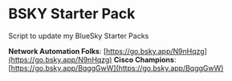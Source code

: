 # BSKY Starter Pack

Script to update my BlueSky Starter Packs

**Network Automation Folks**: [https://go.bsky.app/N9nHqzg](https://go.bsky.app/N9nHqzg)
**Cisco Champions**: [https://go.bsky.app/BqggGwW](https://go.bsky.app/BqggGwW)

